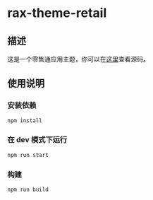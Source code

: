 # rax-theme-retail

## 描述

这是一个零售通应用主题，你可以在[这里](https://github.com/alibaba/rax/tree/master/packages/template-retail)查看源码。

## 使用说明

### 安装依赖

```bash
npm install
```

### 在 dev 模式下运行

```bash
npm run start
```

### 构建

```bash
npm run build
```

